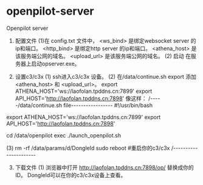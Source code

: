 # openpilot-server
Openpilot server

1. 配置文件
(1)在 config.txt 文件中，
  <ws_bind> 是绑定websocket server 的ip和端口。
  <http_bind> 是绑定http server 的ip和端口。
  <athena_host> 是该服务端公网的域名。
  <upload_url> 是该服务端公网的域名。
(2) 启动
在服务器上启动opserver.exe。

2. 设置c3/c3x
(1) ssh进入c3/c3x 设备。
(2) 在/data/continue.sh export 添加 <athena_host> 和 <upload_url>。
  export ATHENA_HOST='ws://laofolan.tpddns.cn:7899'
  export API_HOST='http://laofolan.tpddns.cn:7898'
  像这样：
/-----/data/continue.sh file-----------------
#!/usr/bin/bash

export ATHENA_HOST='ws://laofolan.tpddns.cn:7899'
export API_HOST='http://laofolan.tpddns.cn:7898'

cd /data/openpilot
exec ./launch_openpilot.sh

(3) rm -rf /data/params/d/DongleId
  sudo reboot #重启你的c3/c3x
/----------------------
 
3. 下载文件
(1) 浏览器中打开 http://laofolan.tpddns.cn:7898/op/<DongleId>
  <DongleId>替换成你的ID。 DongleId可以在你的c3/c3x设备上查看。